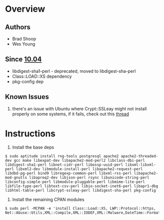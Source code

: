 # Overview #
## Authors ##
  * Brad Shoop
  * Wes Young

## Since [10.04](ServerInstall_Ubuntu10.md) ##
  * libdigest-sha1-perl - deprecated, moved to libdigest-sha-perl
  * Class::LOAD::XS dependency
  * pkg-config dep

## Known Issues ##
  1. there's an issue with Ubuntu where Crypt::SSLeay might not install properly on some systems, if it fails, check out this [thread](http://colinnewell.wordpress.com/2011/10/24/cryptssleay-and-ubuntu-11-10/)

# Instructions #

  1. Install the base deps
```
$ sudo aptitude install rng-tools postgresql apache2 apache2-threaded-dev gcc make libexpat-dev libapache2-mod-perl2 libclass-dbi-perl libdigest-sha1-perl libnet-cidr-perl libossp-uuid-perl libxml-libxml-perl libxml2-dev libmodule-install-perl libapache2-request-perl libdbd-pg-perl bind9 libregexp-common-perl libxml-rss-perl libapache2-mod-gnutls libapreq2-dev libjson-perl rsync libunicode-string-perl libconfig-simple-perl libmodule-pluggable-perl libmime-lite-perl libfile-type-perl libtext-csv-perl libio-socket-inet6-perl libapr1-dbg libhtml-table-perl libcrypt-ssleay-perl libdigest-sha-perl pkg-config
```
  1. Install the remaining CPAN modules
```
$ sudo perl -MCPAN -e 'install Class::Load::XS, LWP::Protocol::https, Net::Abuse::Utils,XML::Compile,XML::IODEF,XML::Malware,DateTime::Format::DateParse,Regexp::Common::net::CIDR,Apache2::REST,Text::Table,Linux::Cpuinfo,VT::API,Date::Manip'
```